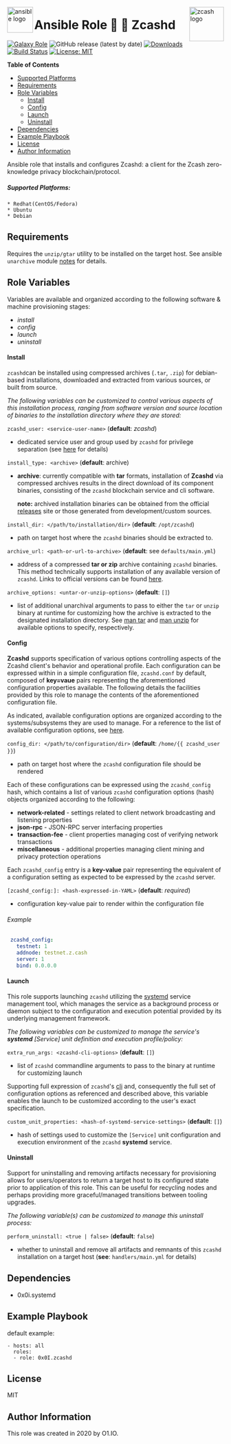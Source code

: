 <p><img src="https://code.benco.io/icon-collection/logos/ansible.svg" alt="ansible logo" title="ansible" align="left" height="60" /></p>
<p><img src="https://previews.123rf.com/images/viktorijareut/viktorijareut1710/viktorijareut171000267/90109811-zcash-crypto-currency-block-chain-flat-logo.jpg" alt="zcash logo" title="zcash" align="right" height="80" /></p>

Ansible Role :lock_with_ink_pen: :link: Zcashd
=========
[![Galaxy Role](https://img.shields.io/ansible/role/46798.svg)](https://galaxy.ansible.com/0x0I/zcashd)
![GitHub release (latest by date)](https://img.shields.io/github/v/release/0x0I/ansible-role-zcashd?color=yellow)
[![Downloads](https://img.shields.io/ansible/role/d/46798.svg?color=lightgrey)](https://galaxy.ansible.com/0x0I/zcashd)
[![Build Status](https://travis-ci.org/0x0I/ansible-role-zcashd.svg?branch=master)](https://travis-ci.org/0x0I/ansible-role-zcashd)
[![License: MIT](https://img.shields.io/badge/License-MIT-blueviolet.svg)](https://opensource.org/licenses/MIT)

**Table of Contents**
  - [Supported Platforms](#supported-platforms)
  - [Requirements](#requirements)
  - [Role Variables](#role-variables)
      - [Install](#install)
      - [Config](#config)
      - [Launch](#launch)
      - [Uninstall](#uninstall)
  - [Dependencies](#dependencies)
  - [Example Playbook](#example-playbook)
  - [License](#license)
  - [Author Information](#author-information)

Ansible role that installs and configures Zcashd: a client for the Zcash zero-knowledge privacy blockchain/protocol.

##### Supported Platforms:
```
* Redhat(CentOS/Fedora)
* Ubuntu
* Debian
```

Requirements
------------
Requires the `unzip/gtar` utility to be installed on the target host. See ansible `unarchive` module [notes](https://docs.ansible.com/ansible/latest/modules/unarchive_module.html#notes) for details.

Role Variables
--------------
Variables are available and organized according to the following software & machine provisioning stages:
* _install_
* _config_
* _launch_
* _uninstall_

#### Install

`zcashd`can be installed using compressed archives (`.tar`, `.zip`) for debian-based installations, downloaded and extracted from various sources, or built from source.

_The following variables can be customized to control various aspects of this installation process, ranging from software version and source location of binaries to the installation directory where they are stored:_

`zcashd_user: <service-user-name>` (**default**: *zcashd*)
- dedicated service user and group used by `zcashd` for privilege separation (see [here](https://www.beyondtrust.com/blog/entry/how-separation-privilege-improves-security) for details)

`install_type: <archive>` (**default**: archive)
- **archive**: currently compatible with **tar** formats, installation of **Zcashd** via compressed archives results in the direct download of its component binaries, consisting of the `zcashd` blockchain service and cli software.

  **note:** archived installation binaries can be obtained from the official [releases](https://github.com/zcash/zcash/releases) site or those generated from development/custom sources.

`install_dir: </path/to/installation/dir>` (**default**: `/opt/zcashd`)
- path on target host where the `zcashd` binaries should be extracted to.

`archive_url: <path-or-url-to-archive>` (**default**: see `defaults/main.yml`)
- address of a compressed **tar or zip** archive containing `zcashd` binaries. This method technically supports installation of any available version of `zcashd`. Links to official versions can be found [here](https://github.com/zcash/zcash/releases).

`archive_options: <untar-or-unzip-options>` (**default**: `[]`)
- list of additional unarchival arguments to pass to either the `tar` or `unzip` binary at runtime for customizing how the archive is extracted to the designated installation directory. See [man tar](https://linux.die.net/man/1/tar) and [man unzip](https://linux.die.net/man/1/unzip) for available options to specify, respectively.

#### Config

**Zcashd** supports specification of various options controlling aspects of the Zcashd client's behavior and operational profile. Each configuration can be expressed within in a simple configuration file, `zcashd.conf` by default, composed of **key=vaue** pairs representing the aforementioned configuration properties available. The following details the facilities provided by this role to manage the contents of the aforementioned configuration file.

As indicated, available configuration options are organized according to the systems/subsystems they are used to manage. For a reference to the list of available configuration options, see [here](https://zcash.readthedocs.io/en/latest/rtd_pages/zcash_conf_guide.html).

`config_dir: </path/to/configuration/dir>` (**default**: `/home/{{ zcashd_user }}`)
- path on target host where the `zcashd` configuration file should be rendered

Each of these configurations can be expressed using the `zcashd_config` hash, which contains a list of various `zcashd` configuration options (hash) objects organized according to the following:
* **network-related** - settings related to client network broadcasting and listening properties
* **json-rpc** - JSON-RPC server interfacing properties
* **transaction-fee** - client properties managing cost of verifying network transactions
* **miscellaneous** - additional properties managing client mining and privacy protection operations

Each `zcashd_config` entry is a **key-value** pair representing the equivalent of a configuration setting as expected to be expressed by the `zcashd` server.

`[zcashd_config:]: <hash-expressed-in-YAML>` (**default**: *required*)
- configuration key-value pair to render within the configuration file

###### Example

 ```yaml
  zcashd_config:
    testnet: 1
    addnode: testnet.z.cash
    server: 1
    bind: 0.0.0.0
 ```

#### Launch

This role supports launching `zcashd` utilizing the [systemd](https://www.freedesktop.org/wiki/Software/systemd/) service management tool, which manages the service as a background process or daemon subject to the configuration and execution potential provided by its underlying management framework.

_The following variables can be customized to manage the service's **systemd** [Service] unit definition and execution profile/policy:_

`extra_run_args: <zcashd-cli-options>` (**default**: `[]`)
- list of `zcashd` commandline arguments to pass to the binary at runtime for customizing launch

Supporting full expression of `zcashd`'s [cli](https://zcash.readthedocs.io/en/latest/rtd_pages/user_guide.html#using-zcash) and, consequently the full set of configuration options as referenced and described above, this variable enables the launch to be customized according to the user's exact specification.

`custom_unit_properties: <hash-of-systemd-service-settings>` (**default**: `[]`)
- hash of settings used to customize the `[Service]` unit configuration and execution environment of the `zcashd` **systemd** service.

#### Uninstall

Support for uninstalling and removing artifacts necessary for provisioning allows for users/operators to return a target host to its configured state prior to application of this role. This can be useful for recycling nodes and perhaps providing more graceful/managed transitions between tooling upgrades.

_The following variable(s) can be customized to manage this uninstall process:_

`perform_uninstall: <true | false>` (**default**: `false`)
- whether to uninstall and remove all artifacts and remnants of this `zcashd` installation on a target host (**see**: `handlers/main.yml` for details)

Dependencies
------------

- 0x0i.systemd

Example Playbook
----------------
default example:
```
- hosts: all
  roles:
  - role: 0x0I.zcashd
```

License
-------

MIT

Author Information
------------------

This role was created in 2020 by O1.IO.
